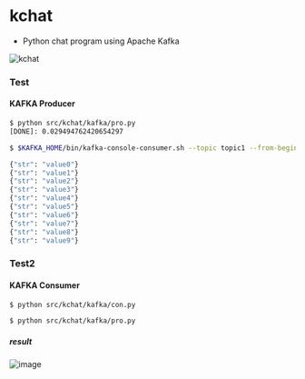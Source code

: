 # kchat
- Python chat program using Apache Kafka

![kchat](https://encrypted-tbn0.gstatic.com/images?q=tbn:ANd9GcSXU0lEqTt92-OvzuYaFMV5za5weXUKnaB26Q&s) 

### Test
#### KAFKA Producer
```bash
$ python src/kchat/kafka/pro.py
[DONE]: 0.029494762420654297
```

```bash
$ $KAFKA_HOME/bin/kafka-console-consumer.sh --topic topic1 --from-beginning --bootstrap-server localhost:9092

{"str": "value0"}
{"str": "value1"}
{"str": "value2"}
{"str": "value3"}
{"str": "value4"}
{"str": "value5"}
{"str": "value6"}
{"str": "value7"}
{"str": "value8"}
{"str": "value9"}
```
### Test2
#### KAFKA Consumer
```bash
$ python src/kchat/kafka/con.py
```
```bash
$ python src/kchat/kafka/pro.py
```
##### result
![image](https://github.com/user-attachments/assets/3a5aca68-8f8d-4a19-a045-ddb55bea3220)


